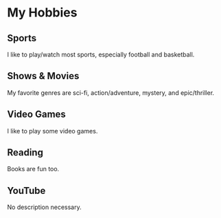# My Hobbies

## Sports  
I like to play/watch most sports, especially football and basketball.

## Shows & Movies  
My favorite genres are sci-fi, action/adventure, mystery, and epic/thriller.

## Video Games
I like to play some video games.

## Reading
Books are fun too.

## YouTube
No description necessary.
